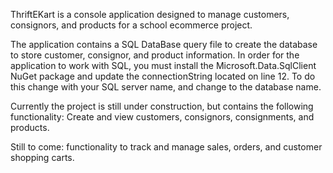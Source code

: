 ThriftEKart is a console application designed to manage customers, consignors, and products
for a school ecommerce project.

The application contains a SQL DataBase query file to create the database to store customer,
consignor, and product information. In order for the application to work with SQL, you
must install the Microsoft.Data.SqlClient NuGet package and update the connectionString located
on line 12. To do this change <Server Name> with your SQL server name, and change <Database Name>
to the database name.

Currently the project is still under construction, but contains the following functionality:
Create and view customers, consignors, consignments, and products.

Still to come: functionality to track and manage sales, orders, and customer shopping carts.

